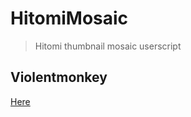 # HitomiMosaic

 > Hitomi thumbnail mosaic userscript

## Violentmonkey

[Here](https://chrome.google.com/webstore/detail/violentmonkey/jinjaccalgkegednnccohejagnlnfdag)
